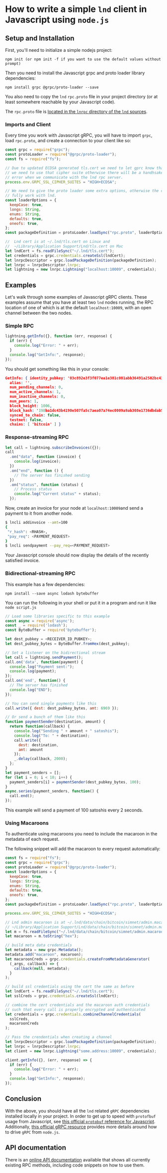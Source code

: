 # How to write a simple `lnd` client in Javascript using `node.js`

## Setup and Installation

First, you'll need to initialize a simple nodejs project:

```shell
npm init (or npm init -f if you want to use the default values without prompt)
```

Then you need to install the Javascript grpc and proto loader library
dependencies:

```shell
npm install grpc @grpc/proto-loader --save
```

You also need to copy the `lnd` `rpc.proto` file in your project directory (or
at least somewhere reachable by your Javascript code).

The `rpc.proto` file is [located in the `lnrpc` directory of the `lnd`
sources](https://github.com/lightningnetwork/lnd/blob/master/lnrpc/rpc.proto).

### Imports and Client

Every time you work with Javascript gRPC, you will have to import `grpc`, load
`rpc.proto`, and create a connection to your client like so:

```js
const grpc = require("grpc");
const protoLoader = require("@grpc/proto-loader");
const fs = require("fs");

// Due to updated ECDSA generated tls.cert we need to let gprc know that
// we need to use that cipher suite otherwise there will be a handhsake
// error when we communicate with the lnd rpc server.
process.env.GRPC_SSL_CIPHER_SUITES = "HIGH+ECDSA";

// We need to give the proto loader some extra options, otherwise the code won't
// fully work with lnd.
const loaderOptions = {
  keepCase: true,
  longs: String,
  enums: String,
  defaults: true,
  oneofs: true,
};
const packageDefinition = protoLoader.loadSync("rpc.proto", loaderOptions);

//  Lnd cert is at ~/.lnd/tls.cert on Linux and
//  ~/Library/Application Support/Lnd/tls.cert on Mac
let lndCert = fs.readFileSync("~/.lnd/tls.cert");
let credentials = grpc.credentials.createSsl(lndCert);
let lnrpcDescriptor = grpc.loadPackageDefinition(packageDefinition);
let lnrpc = lnrpcDescriptor.lnrpc;
let lightning = new lnrpc.Lightning("localhost:10009", credentials);
```

## Examples

Let's walk through some examples of Javascript gRPC clients. These examples
assume that you have at least two `lnd` nodes running, the RPC location of one
of which is at the default `localhost:10009`, with an open channel between the
two nodes.

### Simple RPC

```js
lightning.getInfo({}, function (err, response) {
  if (err) {
    console.log("Error: " + err);
  }
  console.log("GetInfo:", response);
});
```

You should get something like this in your console:

```json
GetInfo: { identity_pubkey: '03c892e3f3f077ea1e381c081abb36491a2502bc43ed37ffb82e264224f325ff27',
  alias: '',
  num_pending_channels: 0,
  num_active_channels: 1,
  num_inactive_channels: 0,
  num_peers: 1,
  block_height: 1006,
  block_hash: '198ba1dc43b4190e507fa5c7aea07a74ec0009a9ab308e1736dbdab5c767ff8e',
  synced_to_chain: false,
  testnet: false,
  chains: [ 'bitcoin' ] }
```

### Response-streaming RPC

```js
let call = lightning.subscribeInvoices({});
call
  .on("data", function (invoice) {
    console.log(invoice);
  })
  .on("end", function () {
    // The server has finished sending
  })
  .on("status", function (status) {
    // Process status
    console.log("Current status" + status);
  });
```

Now, create an invoice for your node at `localhost:10009`and send a payment to
it from another node.

```bash
$ lncli addinvoice --amt=100
{
 "r_hash": <RHASH>,
 "pay_req": <PAYMENT_REQUEST>
}
$ lncli sendpayment --pay_req=<PAYMENT_REQUEST>
```

Your Javascript console should now display the details of the recently satisfied
invoice.

### Bidirectional-streaming RPC

This example has a few dependencies:

```shell
npm install --save async lodash bytebuffer
```

You can run the following in your shell or put it in a program and run it like
`node script.js`

```js
// Load some libraries specific to this example
const async = require('async');
const _ = require('lodash');
const ByteBuffer = require('bytebuffer');

let dest_pubkey = <RECEIVER_ID_PUBKEY>;
let dest_pubkey_bytes = ByteBuffer.fromHex(dest_pubkey);

// Set a listener on the bidirectional stream
let call = lightning.sendPayment();
call.on('data', function(payment) {
  console.log("Payment sent:");
  console.log(payment);
});
call.on('end', function() {
  // The server has finished
  console.log("END");
});

// You can send single payments like this
call.write({ dest: dest_pubkey_bytes, amt: 6969 });

// Or send a bunch of them like this
function paymentSender(destination, amount) {
  return function(callback) {
    console.log("Sending " + amount + " satoshis");
    console.log("To: " + destination);
    call.write({
      dest: destination,
      amt: amount
    });
    _.delay(callback, 2000);
  };
}
let payment_senders = [];
for (let i = 0; i < 10; i++) {
  payment_senders[i] = paymentSender(dest_pubkey_bytes, 100);
}
async.series(payment_senders, function() {
  call.end();
});

```

This example will send a payment of 100 satoshis every 2 seconds.

### Using Macaroons

To authenticate using macaroons you need to include the macaroon in the metadata
of each request.

The following snippet will add the macaroon to every request automatically:

```js
const fs = require("fs");
const grpc = require("grpc");
const protoLoader = require("@grpc/proto-loader");
const loaderOptions = {
  keepCase: true,
  longs: String,
  enums: String,
  defaults: true,
  oneofs: true,
};
const packageDefinition = protoLoader.loadSync("rpc.proto", loaderOptions);

process.env.GRPC_SSL_CIPHER_SUITES = "HIGH+ECDSA";

// Lnd admin macaroon is at ~/.lnd/data/chain/bitcoin/simnet/admin.macaroon on Linux and
// ~/Library/Application Support/Lnd/data/chain/bitcoin/simnet/admin.macaroon on Mac
let m = fs.readFileSync("~/.lnd/data/chain/bitcoin/simnet/admin.macaroon");
let macaroon = m.toString("hex");

// build meta data credentials
let metadata = new grpc.Metadata();
metadata.add("macaroon", macaroon);
let macaroonCreds = grpc.credentials.createFromMetadataGenerator(
  (_args, callback) => {
    callback(null, metadata);
  }
);

// build ssl credentials using the cert the same as before
let lndCert = fs.readFileSync("~/.lnd/tls.cert");
let sslCreds = grpc.credentials.createSsl(lndCert);

// combine the cert credentials and the macaroon auth credentials
// such that every call is properly encrypted and authenticated
let credentials = grpc.credentials.combineChannelCredentials(
  sslCreds,
  macaroonCreds
);

// Pass the crendentials when creating a channel
let lnrpcDescriptor = grpc.loadPackageDefinition(packageDefinition);
let lnrpc = lnrpcDescriptor.lnrpc;
let client = new lnrpc.Lightning("some.address:10009", credentials);

client.getInfo({}, (err, response) => {
  if (err) {
    console.log("Error: " + err);
  }
  console.log("GetInfo:", response);
});
```

## Conclusion

With the above, you should have all the `lnd` related `gRPC` dependencies
installed locally in your project. In order to get up to speed with `protofbuf`
usage from Javascript, see [this official `protobuf` reference for
Javascript](https://developers.google.com/protocol-buffers/docs/reference/javascript-generated).
Additionally, [this official gRPC
resource](http://www.grpc.io/docs/tutorials/basic/node.html) provides more
details around how to drive `gRPC` from `node.js`.

## API documentation

There is an [online API documentation](https://api.lightning.community?javascript)
available that shows all currently existing RPC methods, including code snippets
on how to use them.
